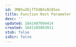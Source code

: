 ```yaml
---
id: JMBSuZ6jfTXdB4iN18Soo
title: Function Rest Parameter
desc: ''
updated: 1641407094414
created: 1641105063911
stub: false
isDir: false
---
```





